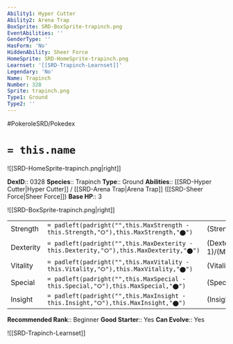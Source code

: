 ```yaml
---
Ability1: Hyper Cutter
Ability2: Arena Trap
BoxSprite: SRD-BoxSprite-trapinch.png
EventAbilities: ''
GenderType: ''
HasForm: 'No'
HiddenAbility: Sheer Force
HomeSprite: SRD-HomeSprite-trapinch.png
Learnset: '[[SRD-Trapinch-Learnset]]'
Legendary: 'No'
Name: Trapinch
Number: 328
Sprite: trapinch.png
Type1: Ground
Type2: ''
---
```


#PokeroleSRD/Pokedex

# `= this.name`

![[SRD-HomeSprite-trapinch.png|right]]

**DexID**:: 0328
**Species**:: Trapinch
**Type**:: Ground
**Abilities**:: [[SRD-Hyper Cutter|Hyper Cutter]] / [[SRD-Arena Trap|Arena Trap]] ([[SRD-Sheer Force|Sheer Force]])
**Base HP**:: 3

![[SRD-BoxSprite-trapinch.png|right]]

|           |                                                                                        |                                          |
| --------- | -------------------------------------------------------------------------------------- | ---------------------------------------- |
| Strength  | `= padleft(padright("",this.MaxStrength - this.Strength,"⭘"),this.MaxStrength,"⬤")`    | (Strength::3)/(MaxStrength::6)   |
| Dexterity | `= padleft(padright("",this.MaxDexterity - this.Dexterity,"⭘"),this.MaxDexterity,"⬤")` | (Dexterity:: 1)/(MaxDexterity::2) |
| Vitality  | `= padleft(padright("",this.MaxVitality - this.Vitality,"⭘"),this.MaxVitality,"⬤")`    | (Vitality::2)/(MaxVitality::4)   |
| Special   | `= padleft(padright("",this.MaxSpecial - this.Special,"⭘"),this.MaxSpecial,"⬤")`       | (Special::2)/(MaxSpecial::4)     |
| Insight   | `= padleft(padright("",this.MaxInsight - this.Insight,"⭘"),this.MaxInsight,"⬤")`       | (Insight::2)/(MaxInsight::4)     |

**Recommended Rank**:: Beginner
**Good Starter**:: Yes
**Can Evolve**:: Yes

![[SRD-Trapinch-Learnset]]